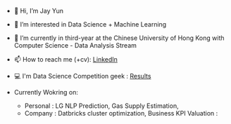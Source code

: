 - 👋 Hi, I’m Jay Yun
- 👀 I’m interested in Data Science + Machine Learning
- 🌱 I’m currently in third-year at the Chinese University of Hong Kong with Computer Science - Data Analysis Stream
- 📫 How to reach me (+cv): [LinkedIn]( https://www.linkedin.com/in/junwoo-yun-43a917174/, "LinkedIn link")

- 💻 I'm Data Science Competition geek : [Results]( https://github.com/Jyun1998/Data-Science-Competition-Results "Competition Results")
- Currently Wokring on: 
  - Personal : LG NLP Prediction, Gas Supply Estimation, 
  - Company : Datbricks cluster optimization, Business KPI Valuation : 

<!---
Jyun1998/Jyun1998 is a ✨ special ✨ repository because its `README.md` (this file) appears on your GitHub profile.
You can click the Preview link to take a look at your changes.
--->
